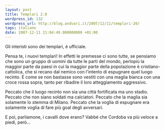 ```yaml
---
layout: post
title: Templari 2.0
wordpress_id: 132
wordpress_url: http://blog.andvari.it/2007/12/11/templari-20/
tags: italiano
date: 2007-12-11 21:04:49.000000000 +01:00
---
```

Gli interisti sono dei templari, è ufficiale.

Pensa te, i nuovi templari! In effetti le premesse ci sono tutte, se pensiamo che sono un gruppo di uomini da tutte le parti del mondo, perlopiù la maggior parte da paesi in cui la maggior parte della popolazione è cristiano-cattolica, che si recano dal nemico con l'intento di espugnare quel luogo recinto. E come se non bastasse sono vestiti con una maglia bianca con una croce rossa sopra, tanto per ribadire il loro atteggiamento aggressivo.

Peccato che il luogo recinto non sia una città fortificata ma uno stadio.
Peccato che non siano soldati ma calciatori.
Peccato che la maglia sia solamente lo stemma di Milano.
Peccato che la voglia di espugnare era solamente voglia di fare più goal degli avversari.

E poi, parliamone, i cavalli dove erano? Vabbé che Cordoba va più veloce a piedi, però...
